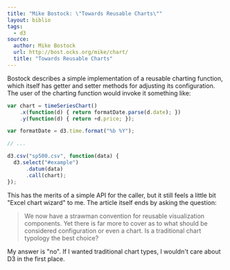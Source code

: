 ```yaml
---
title: "Mike Bostock: \"Towards Reusable Charts\""
layout: biblio
tags:
  - d3
source:
  author: Mike Bostock
  url: http://bost.ocks.org/mike/chart/
  title: "Towards Reusable Charts"
---
```


Bostock describes a simple implementation of a reusable charting function, which itself has getter and setter methods for adjusting its configuration. The user of the charting function would invoke it something like:

```javascript
var chart = timeSeriesChart()
    .x(function(d) { return formatDate.parse(d.date); })
    .y(function(d) { return +d.price; });

var formatDate = d3.time.format("%b %Y");

// ...

d3.csv("sp500.csv", function(data) {
  d3.select("#example")
      .datum(data)
      .call(chart);
});
```

This has the merits of a simple API for the caller, but it still feels a little bit "Excel chart wizard" to me. The article itself ends by asking the question:

> We now have a strawman convention for reusable visualization components. Yet there is far more to cover as to what should be considered configuration or even a chart. Is a traditional chart typology the best choice?

My answer is "no". If I wanted traditional chart types, I wouldn't care about D3 in the first place.
